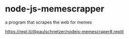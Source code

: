 # node-js-memescrapper

a program that scrapes the web for memes


https://repl.it/@paulschnetzer/nodejs-memescraper#.replit
